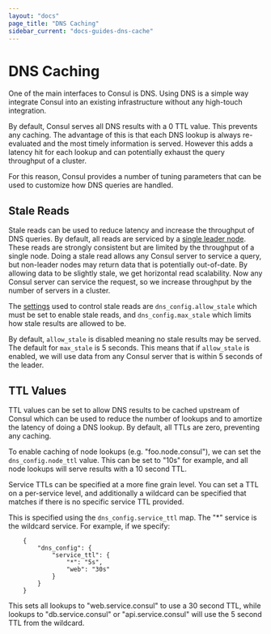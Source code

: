 ```yaml
---
layout: "docs"
page_title: "DNS Caching"
sidebar_current: "docs-guides-dns-cache"
---
```


# DNS Caching

One of the main interfaces to Consul is DNS. Using DNS is a simple way
integrate Consul into an existing infrastructure without any high-touch
integration.

By default, Consul serves all DNS results with a 0 TTL value. This prevents
any caching. The advantage of this is that each DNS lookup is always re-evaluated
and the most timely information is served. However this adds a latency hit
for each lookup and can potentially exhaust the query throughput of a cluster.

For this reason, Consul provides a number of tuning parameters that can
be used to customize how DNS queries are handled.

## Stale Reads

Stale reads can be used to reduce latency and increase the throughput
of DNS queries. By default, all reads are serviced by a [single leader node](/docs/internals/consensus.html).
These reads are strongly consistent but are limited by the throughput
of a single node. Doing a stale read allows any Consul server to
service a query, but non-leader nodes may return data that is potentially
out-of-date. By allowing data to be slightly stale, we get horizontal
read scalability. Now any Consul server can service the request, so we
increase throughput by the number of servers in a cluster.

The [settings](/docs/agent/options.html) used to control stale reads
are `dns_config.allow_stale` which must be set to enable stale reads,
and `dns_config.max_stale` which limits how stale results are allowed to
be.

By default, `allow_stale` is disabled meaning no stale results may be served.
The default for `max_stale` is 5 seconds. This means that if `allow_stale` is
enabled, we will use data from any Consul server that is within 5 seconds
of the leader.

## TTL Values

TTL values can be set to allow DNS results to be cached upstream
of Consul which can be used to reduce the number of lookups and to amortize
the latency of doing a DNS lookup. By default, all TTLs are zero,
preventing any caching.

To enable caching of node lookups (e.g. "foo.node.consul"), we can set
the `dns_config.node_ttl` value. This can be set to "10s" for example,
and all node lookups will serve results with a 10 second TTL.

Service TTLs can be specified at a more fine grain level. You can set
a TTL on a per-service level, and additionally a wildcard can be specified
that matches if there is no specific service TTL provided.

This is specified using the `dns_config.service_ttl` map. The "*" service
is the wildcard service. For example, if we specify:

```
    {
        "dns_config": {
            "service_ttl": {
                "*": "5s",
                "web": "30s"
            }
        }
    }
```

This sets all lookups to "web.service.consul" to use a 30 second TTL,
while lookups to "db.service.consul" or "api.service.consul" will use the
5 second TTL from the wildcard.

